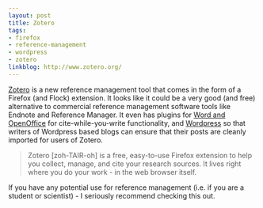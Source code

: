 ```yaml
---
layout: post
title: Zotero
tags:
- firefox
- reference-management
- wordpress
- zotero
linkblog: http://www.zotero.org/
---
```


[Zotero](http://www.zotero.org/) is a new reference management tool that comes in the form of a Firefox
(and Flock) extension. It looks like it could be a very good (and free) alternative to commercial reference
management software tools like Endnote and Reference Manager. It even has plugins for
[Word and OpenOffice](http://www.zotero.org/documentation/word_processor_integration) for
cite-while-you-write functionality, and [Wordpress](http://dev.zotero.org/wordpress) so that writers of
Wordpress based blogs can ensure that their posts are cleanly imported for users of Zotero.

> Zotero [zoh-TAIR-oh] is a free, easy-to-use Firefox extension to help you collect, manage, and cite your
> research sources. It lives right where you do your work - in the web browser itself.

If you have any potential use for reference management (i.e. if you are a student or scientist) - I
seriously recommend checking this out.
